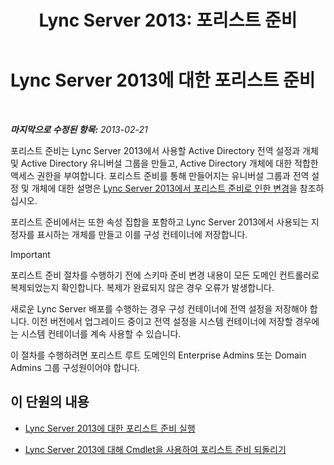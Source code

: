 ﻿---
title: 'Lync Server 2013: 포리스트 준비'
TOCTitle: 포리스트 준비
ms:assetid: 3d188fcb-c64e-46cf-a3a7-9e3ebefed7fd
ms:mtpsurl: https://technet.microsoft.com/ko-kr/library/Gg425898(v=OCS.15)
ms:contentKeyID: 49303390
ms.date: 08/10/2015
mtps_version: v=OCS.15
ms.translationtype: HT
---

# Lync Server 2013에 대한 포리스트 준비

 

_**마지막으로 수정된 항목:** 2013-02-21_

포리스트 준비는 Lync Server 2013에서 사용할 Active Directory 전역 설정과 개체 및 Active Directory 유니버설 그룹을 만들고, Active Directory 개체에 대한 적합한 액세스 권한을 부여합니다. 포리스트 준비를 통해 만들어지는 유니버설 그룹과 전역 설정 및 개체에 대한 설명은 [Lync Server 2013에서 포리스트 준비로 인한 변경](lync-server-2013-changes-made-by-forest-preparation.md)을 참조하십시오.

포리스트 준비에서는 또한 속성 집합을 포함하고 Lync Server 2013에서 사용되는 지정자를 표시하는 개체를 만들고 이를 구성 컨테이너에 저장합니다.


> [!IMPORTANT]
> 포리스트 준비 절차를 수행하기 전에 스키마 준비 변경 내용이 모든 도메인 컨트롤러로 복제되었는지 확인합니다. 복제가 완료되지 않은 경우 오류가 발생합니다.



새로운 Lync Server 배포를 수행하는 경우 구성 컨테이너에 전역 설정을 저장해야 합니다. 이전 버전에서 업그레이드 중이고 전역 설정을 시스템 컨테이너에 저장할 경우에는 시스템 컨테이너를 계속 사용할 수 있습니다.

이 절차를 수행하려면 포리스트 루트 도메인의 Enterprise Admins 또는 Domain Admins 그룹 구성원이어야 합니다.

## 이 단원의 내용

  - [Lync Server 2013에 대한 포리스트 준비 실행](lync-server-2013-running-forest-preparation.md)

  - [Lync Server 2013에 대해 Cmdlet을 사용하여 포리스트 준비 되돌리기](lync-server-2013-using-cmdlets-to-reverse-forest-preparation.md)

